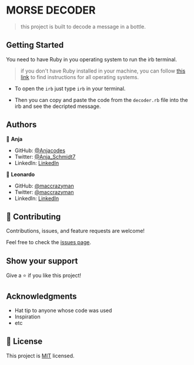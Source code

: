 # MORSE DECODER

> this project is built to decode a message in a bottle.


## Getting Started

You need to have Ruby in you operating system to run the irb terminal.
> if you don't have Ruby installed in your machine, you can follow [this link](https://github.com/microverseinc/curriculum-ruby/blob/main/simple-ruby/articles/ruby_installation_instructions.md
) to find instructions for all operating systems.

* To open the `irb` just type `irb` in your terminal.

* Then you can copy and paste the code from the `decoder.rb` file into the irb and see the decripted message.


## Authors

👤 **Anja**

- GitHub: [@Anjacodes](https://github.com/Anjacodes)
- Twitter: [@Anja_Schmidt7](https://twitter.com/Anja_Schmidt7)
- LinkedIn: [LinkedIn](https://www.linkedin.com/in/anja-schmidt7/)


👤 **Leonardo**

- GitHub: [@maccrazyman](https://github.com/MacCrazyman)
- Twitter: [@maccrazyman](https://github.com/MacCrazyman)
- LinkedIn: [LinkedIn](https://github.com/MacCrazyman)




## 🤝 Contributing

Contributions, issues, and feature requests are welcome!

Feel free to check the [issues page](../../issues/).

## Show your support

Give a ⭐️ if you like this project!

## Acknowledgments

- Hat tip to anyone whose code was used
- Inspiration
- etc

## 📝 License

This project is [MIT](./MIT.md) licensed.
